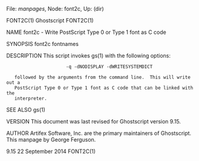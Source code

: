 File: *manpages*,  Node: font2c,  Up: (dir)

FONT2C(1)                         Ghostscript                        FONT2C(1)



NAME
       font2c - Write PostScript Type 0 or Type 1 font as C code

SYNOPSIS
       font2c fontnames

DESCRIPTION
       This script invokes gs(1) with the following options:

                          -q -dNODISPLAY -dWRITESYSTEMDICT

       followed by the arguments from the command line.  This will write out a
       PostScript Type 0 or Type 1 font as C code that can be linked with  the
       interpreter.

SEE ALSO
       gs(1)

VERSION
       This document was last revised for Ghostscript version 9.15.

AUTHOR
       Artifex  Software,  Inc.  are  the  primary maintainers of Ghostscript.
       This manpage by George Ferguson.



9.15                           22 September 2014                     FONT2C(1)
